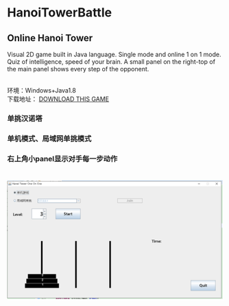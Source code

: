 # HanoiTowerBattle


<h2>Online Hanoi Tower</h2>


Visual 2D game built in Java language.
Single mode and online 1 on 1 mode.
Quiz of intelligence, speed of your brain.
A small panel on the right-top of the main panel shows every step of the opponent.

<br>
环境：Windows+Java1.8<br>
下载地址： <a href="./HanoiTowerBattle-1.0.jar">DOWNLOAD THIS GAME</a>	<br>

<h3>单挑汉诺塔</h3>
<h3>单机模式、局域网单挑模式</h3>
<h3>右上角小panel显示对手每一步动作</h3>

<h1 align="center">
	<img src="hanoi.png"/>
</h1>
